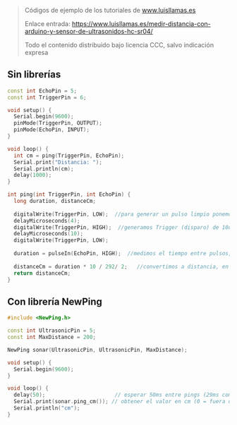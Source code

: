 > Códigos de ejemplo de los tutoriales de www.luisllamas.es
>
> Enlace entrada: https://www.luisllamas.es/medir-distancia-con-arduino-y-sensor-de-ultrasonidos-hc-sr04/
>
> Todo el contenido distribuido bajo licencia CCC, salvo indicación expresa

## Sin librerías
```cpp
const int EchoPin = 5;
const int TriggerPin = 6;

void setup() {
  Serial.begin(9600);
  pinMode(TriggerPin, OUTPUT);
  pinMode(EchoPin, INPUT);
}

void loop() {
  int cm = ping(TriggerPin, EchoPin);
  Serial.print("Distancia: ");
  Serial.println(cm);
  delay(1000);
}

int ping(int TriggerPin, int EchoPin) {
  long duration, distanceCm;
  
  digitalWrite(TriggerPin, LOW);  //para generar un pulso limpio ponemos a LOW 4us
  delayMicroseconds(4);
  digitalWrite(TriggerPin, HIGH);  //generamos Trigger (disparo) de 10us
  delayMicroseconds(10);
  digitalWrite(TriggerPin, LOW);
  
  duration = pulseIn(EchoPin, HIGH);  //medimos el tiempo entre pulsos, en microsegundos
  
  distanceCm = duration * 10 / 292/ 2;   //convertimos a distancia, en cm
  return distanceCm;
}
```


## Con librería NewPing
```cpp
#include <NewPing.h>

const int UltrasonicPin = 5;
const int MaxDistance = 200;

NewPing sonar(UltrasonicPin, UltrasonicPin, MaxDistance);

void setup() {
  Serial.begin(9600);
}

void loop() {
  delay(50);                      // esperar 50ms entre pings (29ms como minimo)
  Serial.print(sonar.ping_cm()); // obtener el valor en cm (0 = fuera de rango)
  Serial.println("cm");
}
```


